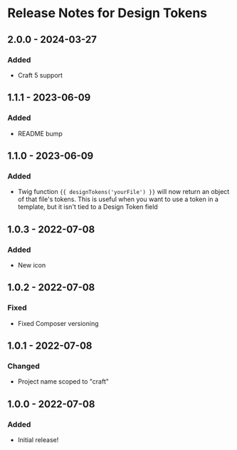 # Release Notes for Design Tokens

## 2.0.0 - 2024-03-27

### Added
- Craft 5 support

## 1.1.1 - 2023-06-09

### Added
- README bump

## 1.1.0 - 2023-06-09

### Added
- Twig function `{{ designTokens('yourFile') }}` will now return an object of that file's tokens. This is useful when you want to use a token in a template, but it isn't tied to a Design Token field

## 1.0.3 - 2022-07-08

### Added
- New icon

## 1.0.2 - 2022-07-08

### Fixed
- Fixed Composer versioning

## 1.0.1 - 2022-07-08

### Changed
- Project name scoped to "craft"

## 1.0.0 - 2022-07-08

### Added
- Initial release!
